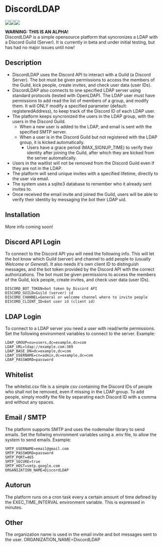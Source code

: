 # DiscordLDAP
<img src="https://img.icons8.com/fluent/48/000000/discord-logo.png"/><img src="https://img.icons8.com/android/40/000000/plus.png"/><img src="https://img.icons8.com/ultraviolet/48/000000/active-directory.png"/>

<b>WARNING: THIS IS AN ALPHA!</b><br>
DiscordLDAP is a simple opensource platform that syncronizes a LDAP with a Discord Guild (Server). It is currently in beta and under initial testing, but has had no major issues until now!

## Description
- DiscordLDAP uses the Discord API to interact with a Guild (a Discord Server). The bot must be given permissions to access the members of the Guild, kick people, create invites, and check user data (user IDs).
- DiscordLDAP also connects to one specified LDAP server using standard protocols (tested with OpenLDAP). The LDAP user must have permissions to add read the list of members of a group, and modify them. It will ONLY modify a specified parameter (default: registeredAddress), to keep track of the Discord ID of each LDAP user.
- The platform keeps syncronized the users in the LDAP group, with the users in the Discord Guild.
  - When a new user is added to the LDAP, and email is sent with the specified SMTP server.
  - When a user is in the Discord Guild but not registered with the LDAP group, it is kicked automatically.
    - Users have a grace period (MAX_SIGNUP_TIME) to verify their identity after joining the Guild, after which they are kicked from the server automatically.
- Users in the waitlist will not be removed from the Discord Guild even if they are not in the LDAP.
- The platform will send unique invites with a specified lifetime, directly to the user via email.
- The system uses a sqlite3 database to remember who it already sent invites to.
- Once received the email invite and joined the Guild, users will be able to verify their identity by messaging the bot their LDAP uid.

## Installation
More info coming soon!

## Discord API Login
To connect to the Discord API you will need the following info. This will let the bot know which Guild (server) and channel to add people to (usually *Welcome* or *General*).
It also needs it's own client ID to distinguish messages, and the bot token provided by the Discord API with the correct authorizations. The bot must be given permissions to access the members of the Guild, kick people, create invites, and check user data (user IDs).
```
DISCORD_BOT_TOKEN=bot token by Discord API
DISCORD_GUILD=Guild (server) id
DISCORD_CHANNEL=General or welcome channel where to invite people
DISCORD_CLIENT_ID=bot user id (client id)
```


## LDAP Login
To connect to a LDAP server you need a user with read/write permissions. Set the following environment variables to connect to the server. Example:
```
LDAP_GROUP=ou=users,dc=example,dc=com
LDAP_URL=ldap://example.com:389
LDAP_BASE_DN=dc=example,dc=com
LDAP_USERNAME=cn=admin,dc=example,dc=com
LDAP_PASSWORD=password
```

## Whitelist
The whitelist.csv file is a simple csv containing the Discord IDs of people who shall not be removed, even if missing in the LDAP group.
To add people, simply modify the file by separating each Discord ID with a comma and without any spaces.

## Email / SMTP
The platform supports SMTP and uses the nodemailer library to send emails. Set the follwing environment variables using a .env file, to allow the system to send emails. Example:
```
SMTP_USERNAME=email@gmail.com
SMTP_PASSWORD=password
SMTP_PORT=465
SMTP_SECURE=true
SMTP_HOST=smtp.google.com
ORGANIZATION_NAME=DiscordLDAP
```

## Autorun
The platform runs on a cron task every a certain amount of time defined by the EXEC_TIME_INTERVAL environment variable. This is expressed in minutes.

## Other
The organization name is used in the email invite and bot messages sent to the user. 
ORGANIZATION_NAME=DiscordLDAP

